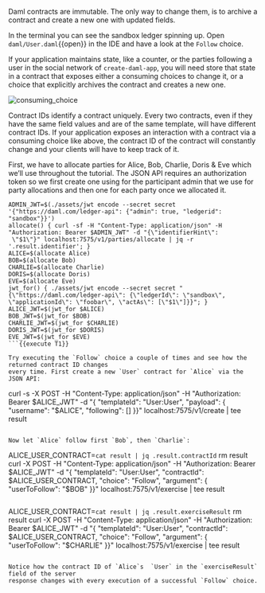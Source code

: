 Daml contracts are immutable. The only way to change them, is to archive a contract and create a new
one with updated fields.

In the terminal you can see the sandbox ledger spinning up. Open `daml/User.daml`{{open}} in the IDE
and have a look at the `Follow` choice.

If your application maintains state, like a counter, or the parties following a user in the social
network of `create-daml-app`, you will need store that state in a contract that exposes either a
consuming choices to change it, or a choice that explicitly archives the contract and creates a new
one.

![consuming_choice](assets/consuming_choice.png)

Contract IDs identify a contract uniquely. Every two contracts, even if they have the same field
values and are of the same template, will have different contract IDs. If your application exposes
an interaction with a contract via a consuming choice like above, the contract ID of the contract
will constantly change and your clients will have to keep track of it.

First, we have to allocate parties for Alice, Bob, Charlie, Doris & Eve which we’ll use throughout the tutorial. The
JSON API requires an authorization token so we first create one using
for the participant admin that we use for party allocations and then
one for each party once we allocated it.

```
ADMIN_JWT=$(./assets/jwt encode --secret secret '{"https://daml.com/ledger-api": {"admin": true, "ledgerid": "sandbox"}}')
allocate() { curl -sf -H "Content-Type: application/json" -H "Authorization: Bearer $ADMIN_JWT" -d "{\"identifierHint\":
 \"$1\"}" localhost:7575/v1/parties/allocate | jq -r '.result.identifier'; }
ALICE=$(allocate Alice)
BOB=$(allocate Bob)
CHARLIE=$(allocate Charlie)
DORIS=$(allocate Doris)
EVE=$(allocate Eve)
jwt_for() { ./assets/jwt encode --secret secret "{\"https://daml.com/ledger-api\": {\"ledgerId\": \"sandbox\", \"applicationId\": \"foobar\", \"actAs\": [\"$1\"]}}"; }
ALICE_JWT=$(jwt_for $ALICE)
BOB_JWT=$(jwt_for $BOB)
CHARLIE_JWT=$(jwt_for $CHARLIE)
DORIS_JWT=$(jwt_for $DORIS)
EVE_JWT=$(jwt_for $EVE)
```{{execute T1}}

Try executing the `Follow` choice a couple of times and see how the returned contract ID changes
every time. First create a new `User` contract for `Alice` via the JSON API:

```
curl -s -X POST -H "Content-Type: application/json" -H "Authorization: Bearer $ALICE_JWT" -d "{
  \"templateId\": \"User:User\",
  \"payload\": {
    \"username\": \"$ALICE\",
    \"following\": []
  }}" localhost:7575/v1/create | tee result
```{{execute T1}}

Now let `Alice` follow first `Bob`, then `Charlie`:

```
ALICE_USER_CONTRACT=`cat result | jq .result.contractId`
rm result
curl -X POST -H "Content-Type: application/json" -H "Authorization: Bearer $ALICE_JWT" -d "{
    \"templateId\": \"User:User\",
    \"contractId\": $ALICE_USER_CONTRACT,
    \"choice\": \"Follow\",
    \"argument\": {
        \"userToFollow\": \"$BOB\"
}}" localhost:7575/v1/exercise | tee result
```{{execute T1}}

```
ALICE_USER_CONTRACT=`cat result | jq .result.exerciseResult`
rm result
curl -X POST -H "Content-Type: application/json" -H "Authorization: Bearer $ALICE_JWT" -d "{
    \"templateId\": \"User:User\",
    \"contractId\": $ALICE_USER_CONTRACT,
    \"choice\": \"Follow\",
    \"argument\": {
        \"userToFollow\": \"$CHARLIE\"
}}" localhost:7575/v1/exercise | tee result
```{{execute T1}}

Notice how the contract ID of `Alice`s  `User` in the `exerciseResult` field of the server
response changes with every execution of a successful `Follow` choice.
